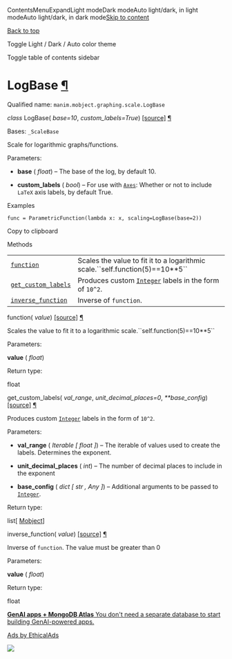 ContentsMenuExpandLight modeDark modeAuto light/dark, in light modeAuto light/dark, in dark mode[Skip to content](https://docs.manim.community/en/stable/reference/manim.mobject.graphing.scale.LogBase.html#furo-main-content)

[Back to top](https://docs.manim.community/en/stable/reference/manim.mobject.graphing.scale.LogBase.html#)

Toggle Light / Dark / Auto color theme

Toggle table of contents sidebar

# LogBase [¶](https://docs.manim.community/en/stable/reference/manim.mobject.graphing.scale.LogBase.html\#logbase "Link to this heading")

Qualified name: `manim.mobject.graphing.scale.LogBase`

_class_ LogBase( _base=10_, _custom\_labels=True_) [\[source\]](https://docs.manim.community/en/stable/_modules/manim/mobject/graphing/scale.html#LogBase) [¶](https://docs.manim.community/en/stable/reference/manim.mobject.graphing.scale.LogBase.html#manim.mobject.graphing.scale.LogBase "Link to this definition")

Bases: `_ScaleBase`

Scale for logarithmic graphs/functions.

Parameters:

- **base** ( _float_) – The base of the log, by default 10.

- **custom\_labels** ( _bool_) – For use with [`Axes`](https://docs.manim.community/en/stable/reference/manim.mobject.graphing.coordinate_systems.Axes.html#manim.mobject.graphing.coordinate_systems.Axes "manim.mobject.graphing.coordinate_systems.Axes"):
Whether or not to include `LaTeX` axis labels, by default True.


Examples

```
func = ParametricFunction(lambda x: x, scaling=LogBase(base=2))

```

Copy to clipboard

Methods

|     |     |
| --- | --- |
| [`function`](https://docs.manim.community/en/stable/reference/manim.mobject.graphing.scale.LogBase.html#manim.mobject.graphing.scale.LogBase.function "manim.mobject.graphing.scale.LogBase.function") | Scales the value to fit it to a logarithmic scale.\`\`self.function(5)==10\*\*5\`\` |
| [`get_custom_labels`](https://docs.manim.community/en/stable/reference/manim.mobject.graphing.scale.LogBase.html#manim.mobject.graphing.scale.LogBase.get_custom_labels "manim.mobject.graphing.scale.LogBase.get_custom_labels") | Produces custom [`Integer`](https://docs.manim.community/en/stable/reference/manim.mobject.text.numbers.Integer.html#manim.mobject.text.numbers.Integer "manim.mobject.text.numbers.Integer") labels in the form of `10^2`. |
| [`inverse_function`](https://docs.manim.community/en/stable/reference/manim.mobject.graphing.scale.LogBase.html#manim.mobject.graphing.scale.LogBase.inverse_function "manim.mobject.graphing.scale.LogBase.inverse_function") | Inverse of `function`. |

function( _value_) [\[source\]](https://docs.manim.community/en/stable/_modules/manim/mobject/graphing/scale.html#LogBase.function) [¶](https://docs.manim.community/en/stable/reference/manim.mobject.graphing.scale.LogBase.html#manim.mobject.graphing.scale.LogBase.function "Link to this definition")

Scales the value to fit it to a logarithmic scale.\`\`self.function(5)==10\*\*5\`\`

Parameters:

**value** ( _float_)

Return type:

float

get\_custom\_labels( _val\_range_, _unit\_decimal\_places=0_, _\*\*base\_config_) [\[source\]](https://docs.manim.community/en/stable/_modules/manim/mobject/graphing/scale.html#LogBase.get_custom_labels) [¶](https://docs.manim.community/en/stable/reference/manim.mobject.graphing.scale.LogBase.html#manim.mobject.graphing.scale.LogBase.get_custom_labels "Link to this definition")

Produces custom [`Integer`](https://docs.manim.community/en/stable/reference/manim.mobject.text.numbers.Integer.html#manim.mobject.text.numbers.Integer "manim.mobject.text.numbers.Integer") labels in the form of `10^2`.

Parameters:

- **val\_range** ( _Iterable_ _\[_ _float_ _\]_) – The iterable of values used to create the labels. Determines the exponent.

- **unit\_decimal\_places** ( _int_) – The number of decimal places to include in the exponent

- **base\_config** ( _dict_ _\[_ _str_ _,_ _Any_ _\]_) – Additional arguments to be passed to [`Integer`](https://docs.manim.community/en/stable/reference/manim.mobject.text.numbers.Integer.html#manim.mobject.text.numbers.Integer "manim.mobject.text.numbers.Integer").


Return type:

list\[ [Mobject](https://docs.manim.community/en/stable/reference/manim.mobject.mobject.Mobject.html#manim.mobject.mobject.Mobject "manim.mobject.mobject.Mobject")\]

inverse\_function( _value_) [\[source\]](https://docs.manim.community/en/stable/_modules/manim/mobject/graphing/scale.html#LogBase.inverse_function) [¶](https://docs.manim.community/en/stable/reference/manim.mobject.graphing.scale.LogBase.html#manim.mobject.graphing.scale.LogBase.inverse_function "Link to this definition")

Inverse of `function`. The value must be greater than 0

Parameters:

**value** ( _float_)

Return type:

float

[**GenAI apps + MongoDB Atlas** You don't need a separate database to start building GenAI-powered apps.](https://server.ethicalads.io/proxy/click/8271/019600e6-c73e-7662-8631-ce054850e143/)

[Ads by EthicalAds](https://www.ethicalads.io/advertisers/?ref=ea-text)

![](https://server.ethicalads.io/proxy/view/8271/019600e6-c73e-7662-8631-ce054850e143/)